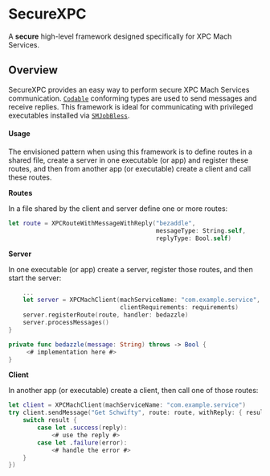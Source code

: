 # SecureXPC

A **secure** high-level framework designed specifically for XPC Mach Services.

## Overview

SecureXPC provides an easy way to perform secure XPC Mach Services communication. 
[`Codable`](https://developer.apple.com/documentation/swift/codable) conforming types are used to send messages and
receive replies. This framework is ideal for communicating with privileged executables installed via 
[`SMJobBless`](https://developer.apple.com/documentation/servicemanagement/1431078-smjobbless).

#### Usage
The envisioned pattern when using this framework is to define routes in a shared file, create a server in one executable
(or app) and register these routes, and then from another app (or executable) create a client and call these routes.

**Routes**

In a file shared by the client and server define one or more routes:
```swift
let route = XPCRouteWithMessageWithReply("bezaddle",
                                         messageType: String.self,
                                         replyType: Bool.self)
```

**Server**

In one executable (or app) create a server, register those routes, and then start the server:
```swift
    ...
    let server = XPCMachClient(machServiceName: "com.example.service",
                               clientRequirements: requirements)
    server.registerRoute(route, handler: bedazzle)
    server.processMessages()
}

private func bedazzle(message: String) throws -> Bool {
     <# implementation here #>
}
```

**Client**

In another app (or executable) create a client, then call one of those routes:
```swift
let client = XPCMachClient(machServiceName: "com.example.service")
try client.sendMessage("Get Schwifty", route: route, withReply: { result in
    switch result {
        case let .success(reply):
            <# use the reply #>
        case let .failure(error):
            <# handle the error #>
    }
})
```
